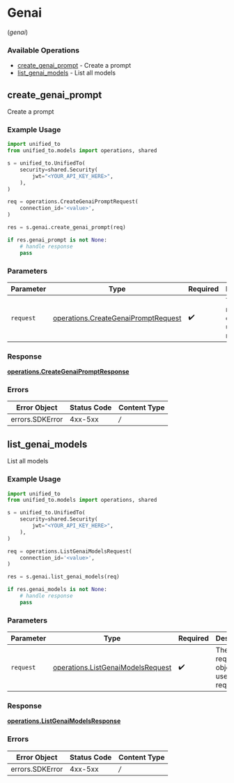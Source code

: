 # Genai
(*genai*)

### Available Operations

* [create_genai_prompt](#create_genai_prompt) - Create a prompt
* [list_genai_models](#list_genai_models) - List all models

## create_genai_prompt

Create a prompt

### Example Usage

```python
import unified_to
from unified_to.models import operations, shared

s = unified_to.UnifiedTo(
    security=shared.Security(
        jwt="<YOUR_API_KEY_HERE>",
    ),
)

req = operations.CreateGenaiPromptRequest(
    connection_id='<value>',
)

res = s.genai.create_genai_prompt(req)

if res.genai_prompt is not None:
    # handle response
    pass

```

### Parameters

| Parameter                                                                                  | Type                                                                                       | Required                                                                                   | Description                                                                                |
| ------------------------------------------------------------------------------------------ | ------------------------------------------------------------------------------------------ | ------------------------------------------------------------------------------------------ | ------------------------------------------------------------------------------------------ |
| `request`                                                                                  | [operations.CreateGenaiPromptRequest](../../models/operations/creategenaipromptrequest.md) | :heavy_check_mark:                                                                         | The request object to use for the request.                                                 |


### Response

**[operations.CreateGenaiPromptResponse](../../models/operations/creategenaipromptresponse.md)**
### Errors

| Error Object    | Status Code     | Content Type    |
| --------------- | --------------- | --------------- |
| errors.SDKError | 4xx-5xx         | */*             |

## list_genai_models

List all models

### Example Usage

```python
import unified_to
from unified_to.models import operations, shared

s = unified_to.UnifiedTo(
    security=shared.Security(
        jwt="<YOUR_API_KEY_HERE>",
    ),
)

req = operations.ListGenaiModelsRequest(
    connection_id='<value>',
)

res = s.genai.list_genai_models(req)

if res.genai_models is not None:
    # handle response
    pass

```

### Parameters

| Parameter                                                                              | Type                                                                                   | Required                                                                               | Description                                                                            |
| -------------------------------------------------------------------------------------- | -------------------------------------------------------------------------------------- | -------------------------------------------------------------------------------------- | -------------------------------------------------------------------------------------- |
| `request`                                                                              | [operations.ListGenaiModelsRequest](../../models/operations/listgenaimodelsrequest.md) | :heavy_check_mark:                                                                     | The request object to use for the request.                                             |


### Response

**[operations.ListGenaiModelsResponse](../../models/operations/listgenaimodelsresponse.md)**
### Errors

| Error Object    | Status Code     | Content Type    |
| --------------- | --------------- | --------------- |
| errors.SDKError | 4xx-5xx         | */*             |
